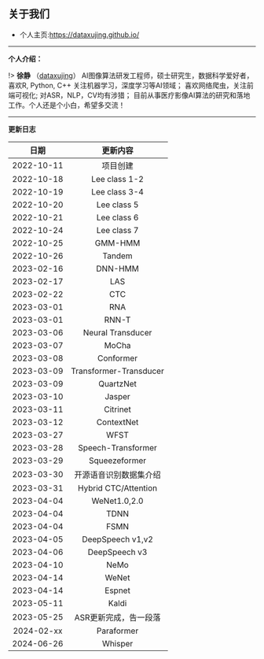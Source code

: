 
## 关于我们

+ 个人主页:https://dataxujing.github.io/

------

**个人介绍：**

!> **徐静** （[dataxujing](https://github.com/DataXujing)） AI图像算法研发工程师，硕士研究生，数据科学爱好者，喜欢R, Python, C++ 关注机器学习，深度学习等AI领域； 喜欢网络爬虫，关注前端可视化; 对ASR，NLP，CV均有涉猎；
目前从事医疗影像AI算法的研究和落地工作。个人还是个小白，希望多交流！

------

**更新日志**

|    日期              |   更新内容                |
|:--------------------:|:-------------------------:|
|2022-10-11            |  项目创建                 |
|2022-10-18            |  Lee class 1-2            |
|2022-10-19            |  Lee class 3-4            |
|2022-10-20            |  Lee class 5              |
|2022-10-21            |  Lee class 6              |
|2022-10-24            |  Lee class 7              |
|2022-10-25            |  GMM-HMM                  |
|2022-10-26            |  Tandem                  |
|2023-02-16            |  DNN-HMM                 |
|2023-02-17            |  LAS                     |
|2023-02-22            |  CTC                     |
|2023-03-01            |  RNA                     |
|2023-03-01            |  RNN-T                     |
|2023-03-06            |  Neural Transducer        |
|2023-03-07            |  MoCha       |
|2023-03-08            |  Conformer       |
|2023-03-09            |  Transformer-Transducer       |
|2023-03-09            |  QuartzNet       |
|2023-03-10            |  Jasper       |
|2023-03-11            |  Citrinet       |
|2023-03-12            |  ContextNet       |
|2023-03-27            |  WFST       |
|2023-03-28            |  Speech-Transformer       |
|2023-03-29            |  Squeezeformer       |
|2023-03-30            |  开源语音识别数据集介绍       |
|2023-03-31            |  Hybrid CTC/Attention       |
|2023-04-04            |  WeNet1.0,2.0       |
|2023-04-04            |  TDNN       |
|2023-04-04            |  FSMN      |
|2023-04-05            |  DeepSpeech v1,v2      |
|2023-04-06            |  DeepSpeech v3      |
|2023-04-10            |  NeMo      |
|2023-04-14            |  WeNet      |
|2023-04-14            |  Espnet      |
|2023-05-11            |  Kaldi      |
|2023-05-25            |  ASR更新完成，告一段落      |
|2024-02-xx            |  Paraformer      |
|2024-06-26            |  Whisper      |


















































